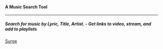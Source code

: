 #### A Music Search Tool
---
##### Search for music by Lyric, Title, Artist. - Get links to video, stream, and add to playlists

[Surge](tiy-humdrum-lyric-search.surge.sh)